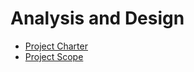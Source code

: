 # Analysis and Design

- [Project Charter](https://github.com/hiphoox/c202-assembly/blob/master/docs/analysis_design/ProjectCharter.pdf)
- [Project Scope](https://github.com/hiphoox/c202-assembly/blob/master/docs/analysis_design/ProjectScope.pdf)

